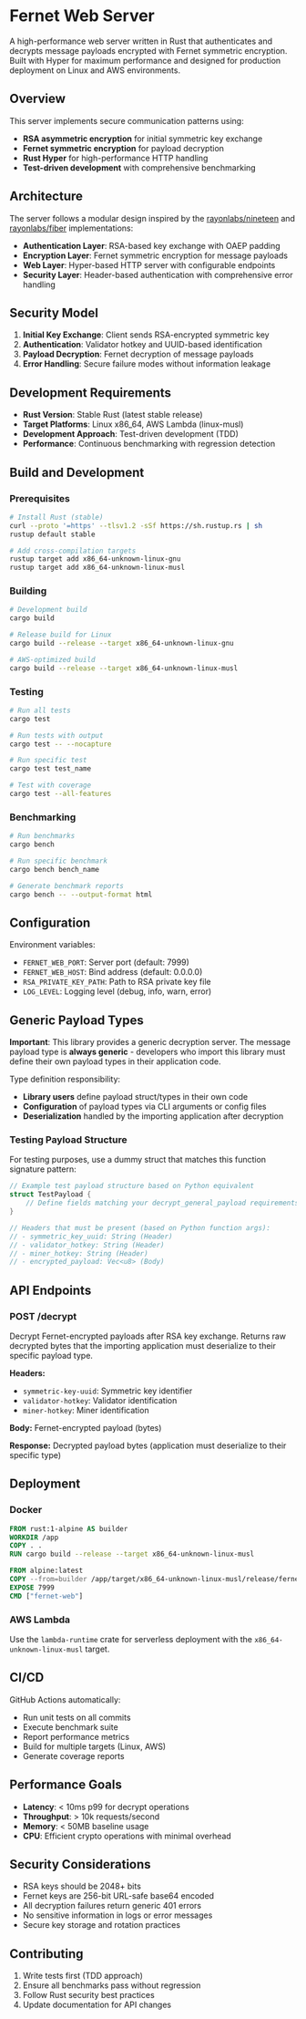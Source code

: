 # Fernet Web Server

A high-performance web server written in Rust that authenticates and decrypts message payloads encrypted with Fernet symmetric encryption. Built with Hyper for maximum performance and designed for production deployment on Linux and AWS environments.

## Overview

This server implements secure communication patterns using:
- **RSA asymmetric encryption** for initial symmetric key exchange
- **Fernet symmetric encryption** for payload decryption
- **Rust Hyper** for high-performance HTTP handling
- **Test-driven development** with comprehensive benchmarking

## Architecture

The server follows a modular design inspired by the [rayonlabs/nineteen](https://github.com/rayonlabs/nineteen/blob/production/miner/server.py) and [rayonlabs/fiber](https://github.com/rayonlabs/fiber/blob/production/fiber/encrypted/miner/security/encryption.py) implementations:

- **Authentication Layer**: RSA-based key exchange with OAEP padding
- **Encryption Layer**: Fernet symmetric encryption for message payloads
- **Web Layer**: Hyper-based HTTP server with configurable endpoints
- **Security Layer**: Header-based authentication with comprehensive error handling

## Security Model

1. **Initial Key Exchange**: Client sends RSA-encrypted symmetric key
2. **Authentication**: Validator hotkey and UUID-based identification
3. **Payload Decryption**: Fernet decryption of message payloads
4. **Error Handling**: Secure failure modes without information leakage

## Development Requirements

- **Rust Version**: Stable Rust (latest stable release)
- **Target Platforms**: Linux x86_64, AWS Lambda (linux-musl)
- **Development Approach**: Test-driven development (TDD)
- **Performance**: Continuous benchmarking with regression detection

## Build and Development

### Prerequisites

```bash
# Install Rust (stable)
curl --proto '=https' --tlsv1.2 -sSf https://sh.rustup.rs | sh
rustup default stable

# Add cross-compilation targets
rustup target add x86_64-unknown-linux-gnu
rustup target add x86_64-unknown-linux-musl
```

### Building

```bash
# Development build
cargo build

# Release build for Linux
cargo build --release --target x86_64-unknown-linux-gnu

# AWS-optimized build
cargo build --release --target x86_64-unknown-linux-musl
```

### Testing

```bash
# Run all tests
cargo test

# Run tests with output
cargo test -- --nocapture

# Run specific test
cargo test test_name

# Test with coverage
cargo test --all-features
```

### Benchmarking

```bash
# Run benchmarks
cargo bench

# Run specific benchmark
cargo bench bench_name

# Generate benchmark reports
cargo bench -- --output-format html
```

## Configuration

Environment variables:
- `FERNET_WEB_PORT`: Server port (default: 7999)
- `FERNET_WEB_HOST`: Bind address (default: 0.0.0.0)
- `RSA_PRIVATE_KEY_PATH`: Path to RSA private key file
- `LOG_LEVEL`: Logging level (debug, info, warn, error)

## Generic Payload Types

**Important**: This library provides a generic decryption server. The message payload type is **always generic** - developers who import this library must define their own payload types in their application code. 

Type definition responsibility:
- **Library users** define payload struct/types in their own code
- **Configuration** of payload types via CLI arguments or config files
- **Deserialization** handled by the importing application after decryption

### Testing Payload Structure

For testing purposes, use a dummy struct that matches this function signature pattern:

```rust
// Example test payload structure based on Python equivalent
struct TestPayload {
    // Define fields matching your decrypt_general_payload requirements
}

// Headers that must be present (based on Python function args):
// - symmetric_key_uuid: String (Header)
// - validator_hotkey: String (Header) 
// - miner_hotkey: String (Header)
// - encrypted_payload: Vec<u8> (Body)
```

## API Endpoints

### POST /decrypt
Decrypt Fernet-encrypted payloads after RSA key exchange. Returns raw decrypted bytes that the importing application must deserialize to their specific payload type.

**Headers:**
- `symmetric-key-uuid`: Symmetric key identifier
- `validator-hotkey`: Validator identification
- `miner-hotkey`: Miner identification

**Body:** Fernet-encrypted payload (bytes)

**Response:** Decrypted payload bytes (application must deserialize to their specific type)

## Deployment

### Docker
```dockerfile
FROM rust:1-alpine AS builder
WORKDIR /app
COPY . .
RUN cargo build --release --target x86_64-unknown-linux-musl

FROM alpine:latest
COPY --from=builder /app/target/x86_64-unknown-linux-musl/release/fernet-web /usr/local/bin/
EXPOSE 7999
CMD ["fernet-web"]
```

### AWS Lambda
Use the `lambda-runtime` crate for serverless deployment with the `x86_64-unknown-linux-musl` target.

## CI/CD

GitHub Actions automatically:
- Run unit tests on all commits
- Execute benchmark suite
- Report performance metrics
- Build for multiple targets (Linux, AWS)
- Generate coverage reports

## Performance Goals

- **Latency**: < 10ms p99 for decrypt operations
- **Throughput**: > 10k requests/second
- **Memory**: < 50MB baseline usage
- **CPU**: Efficient crypto operations with minimal overhead

## Security Considerations

- RSA keys should be 2048+ bits
- Fernet keys are 256-bit URL-safe base64 encoded
- All decryption failures return generic 401 errors
- No sensitive information in logs or error messages
- Secure key storage and rotation practices

## Contributing

1. Write tests first (TDD approach)
2. Ensure all benchmarks pass without regression
3. Follow Rust security best practices
4. Update documentation for API changes